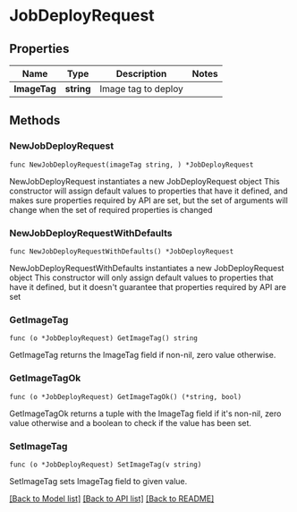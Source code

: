 # JobDeployRequest

## Properties

Name | Type | Description | Notes
------------ | ------------- | ------------- | -------------
**ImageTag** | **string** | Image tag to deploy | 

## Methods

### NewJobDeployRequest

`func NewJobDeployRequest(imageTag string, ) *JobDeployRequest`

NewJobDeployRequest instantiates a new JobDeployRequest object
This constructor will assign default values to properties that have it defined,
and makes sure properties required by API are set, but the set of arguments
will change when the set of required properties is changed

### NewJobDeployRequestWithDefaults

`func NewJobDeployRequestWithDefaults() *JobDeployRequest`

NewJobDeployRequestWithDefaults instantiates a new JobDeployRequest object
This constructor will only assign default values to properties that have it defined,
but it doesn't guarantee that properties required by API are set

### GetImageTag

`func (o *JobDeployRequest) GetImageTag() string`

GetImageTag returns the ImageTag field if non-nil, zero value otherwise.

### GetImageTagOk

`func (o *JobDeployRequest) GetImageTagOk() (*string, bool)`

GetImageTagOk returns a tuple with the ImageTag field if it's non-nil, zero value otherwise
and a boolean to check if the value has been set.

### SetImageTag

`func (o *JobDeployRequest) SetImageTag(v string)`

SetImageTag sets ImageTag field to given value.



[[Back to Model list]](../README.md#documentation-for-models) [[Back to API list]](../README.md#documentation-for-api-endpoints) [[Back to README]](../README.md)


